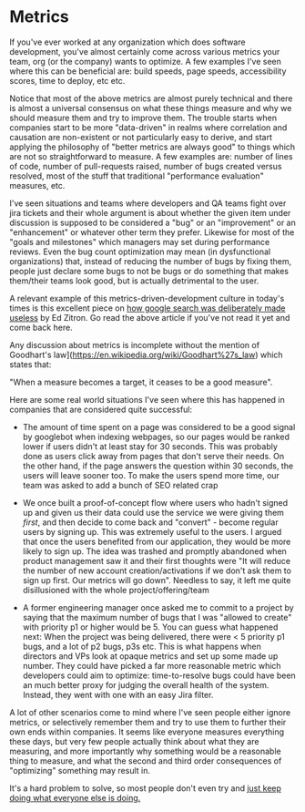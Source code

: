 # Metrics

If you've ever worked at any organization which does software development,
you've almost certainly come across various metrics your team, org (or the company)
wants to optimize. A few examples I've seen where this can be beneficial are:
build speeds, page speeds, accessibility scores, time to deploy, etc etc.

Notice that most of the above metrics are almost purely technical and there is almost
a universal consensus on what these things measure and why we should measure them and
try to improve them. The trouble starts when companies start to be more "data-driven"
in realms where correlation and causation are non-existent or not particularly easy to
derive, and start applying the philosophy of "better metrics are always good" to things
which are not so straightforward to measure. A few examples are: number of lines of code,
number of pull-requests raised, number of bugs created versus resolved, most of the
stuff that traditional "performance evaluation" measures, etc.

I've seen situations and teams where developers and QA teams fight over jira tickets
and their whole argument is about whether the given item under discussion is supposed to be
considered a "bug" or an "improvement" or an "enhancement" or whatever other term they
prefer. Likewise for most of the "goals and milestones" which managers may set during
performance reviews. Even the bug count optimization may mean (in dysfunctional
organizations) that, instead of reducing the number of bugs by fixing them, people
just declare some bugs to not be bugs or do something that makes them/their teams
look good, but is actually detrimental to the user.

A relevant example of this metrics-driven-development culture in today's times is this
excellent piece on [how google search was deliberately made useless](https://www.wheresyoured.at/the-men-who-killed-google/)
by Ed Zitron. Go read the above article if you've not read it yet and come back here.

Any discussion about metrics is incomplete without the mention of Goodhart's law](https://en.wikipedia.org/wiki/Goodhart%27s_law)
which states that:

"When a measure becomes a target, it ceases to be a good measure".

Here are some real world situations I've seen where this has happened in companies that are
considered quite successful:

- The amount of time spent on a page was considered to be a good signal by googlebot when
indexing webpages, so our pages would be ranked lower if users didn't at least stay for 30 seconds.
This was probably done as users click away from pages that don't serve their needs. On the other hand,
if the page answers the question within 30 seconds, the users will leave sooner too. To make the users
spend more time, our team was asked to add a bunch of SEO related crap


- We once built a proof-of-concept flow where users who hadn't signed up and given us their data could
use the service we were giving them *first*, and then decide to come back and "convert" - become regular
users by signing up. This was extremely useful to the users. I argued that once the users
benefited from our application, they would be more likely to sign up. The idea was trashed and promptly
abandoned when product management saw it and their first thoughts were "It will reduce the number of
new account creation/activations if we don't ask them to sign up first. Our metrics will go down".
Needless to say, it left me quite disillusioned with the whole project/offering/team

- A former engineering manager once asked me to commit to a project by saying that the maximum
number of bugs that I was "allowed to create" with priority p1 or higher would be 5. You can guess
what happened next: When the project was being delivered, there were < 5 priority p1 bugs, and a lot of
p2 bugs, p3s etc. This is what happens when directors and VPs look at opaque metrics and set up some
made up number. They could have picked a far more reasonable metric which developers could aim to
optimize: time-to-resolve bugs could have been an much better proxy for judging the overall health
of the system. Instead, they went with one with an easy Jira filter.


A lot of other scenarios come to mind where I've seen people either ignore metrics, or selectively remember
them and try to use them to further their own ends within companies. It seems like everyone measures
everything these days, but very few people actually think about what they are measuring, and more importantly
why something would be a reasonable thing to measure, and what the second and third order consequences of
"optimizing" something may result in.

It's a hard problem to solve, so most people don't even try and [just keep doing what everyone else is doing.](https://en.wikipedia.org/wiki/Cargo_cult_programming)
